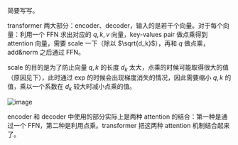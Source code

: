 简要写写。

transformer 两大部分：encoder、decoder，输入的是若干个向量。对于每个向量：利用一个 FFN 求出对应的 $q,k,v$ 向量，key-values pair 做点乘得到 attention 向量，需要 scale 一下（除以 $\sqrt{d_k}$），再和 $q$ 做点乘，add&norm 之后通过 FFN。

scale 的目的是为了防止向量 $q,k$ 的长度 $d_k$ 太大，点乘的时候可能取得很大的值（原因见下），此时通过 exp 的时候会出现梯度消失的情况，因此需要缩小 $q,k$ 的值，乘以一个系数在 $d_k$ 较大时减小点乘的值。

![image](https://img2024.cnblogs.com/blog/1102006/202407/1102006-20240710131727681-791407793.png)

encoder 和 decoder 中使用的部分实际上是两种 attention 的结合：第一种是通过一个 FFN，第二种是利用点乘。transformer 把这两种 attention 机制结合起来了。